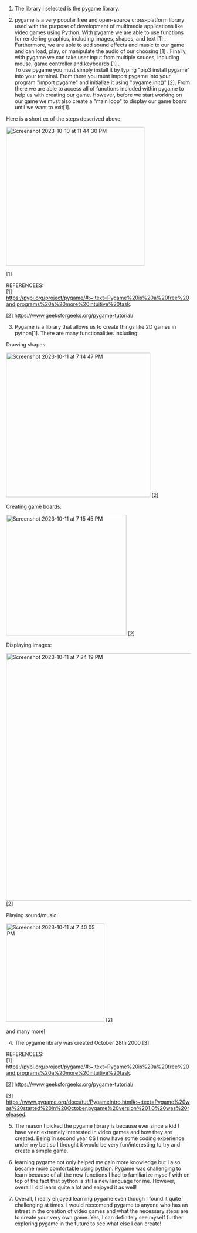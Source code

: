 1. The library I selected is the pygame library.

2. pygame is a very popular free and open-source cross-platform library used with the purpose of development of multimedia applications like video games using Python. With pygame we are able to use functions for rendering graphics, including images, shapes, and text [1] . Furthermore, we are able to add sound effects and music to our game and can load, play, or manipulate the audio of our choosing [1] . Finally, with pygame we can take user input from multiple souces, including mouse, game controller and keyboards [1] .  
To use pygame you must simply install it by typing "pip3 install pygame" into your terminal. From there you must import pygame into your program "import pygame" and initialize it using "pygame.init()" [2]. From there we are able to access all of functions included within pygame to help us with creating our game. However, before we start working on our game we must also create a "main loop" to display our game board until we want to exit[1].

Here is a short ex of the steps descrived above:

<img width="377" alt="Screenshot 2023-10-10 at 11 44 30 PM" src="https://github.com/CS2613-FA23/explorationactivity1-ChrisComeauu/assets/144265204/953d9088-27b5-4cb2-a2a9-82a033824e45">

[1]

REFERENCEES:                            
[1] https://pypi.org/project/pygame/#:~:text=Pygame%20is%20a%20free%20and,programs%20a%20more%20intuitive%20task.

[2] https://www.geeksforgeeks.org/pygame-tutorial/


3. Pygame is a library that allows us to create things like 2D games in python[1]. There are many functionalities including:
   
Drawing shapes:

<img width="393" alt="Screenshot 2023-10-11 at 7 14 47 PM" src="https://github.com/CS2613-FA23/explorationactivity1-ChrisComeauu/assets/144265204/385efeaa-a632-40cc-97be-96e087f91370"> [2]

Creating game boards:

<img width="328" alt="Screenshot 2023-10-11 at 7 15 45 PM" src="https://github.com/CS2613-FA23/explorationactivity1-ChrisComeauu/assets/144265204/0297efa9-f553-40cc-90c1-8bc4ad85b28c"> [2]

Displaying images:

<img width="673" alt="Screenshot 2023-10-11 at 7 24 19 PM" src="https://github.com/CS2613-FA23/explorationactivity1-ChrisComeauu/assets/144265204/6012218d-56fe-42c5-a300-15cd6e8e4ab8"> [2]

Playing sound/music:

<img width="268" alt="Screenshot 2023-10-11 at 7 40 05 PM" src="https://github.com/CS2613-FA23/explorationactivity1-ChrisComeauu/assets/144265204/37632e9d-2937-4d5b-9d4c-7f21dc1245b2"> [2]

and many more!

4. The pygame library was created October 28th 2000 [3].

REFERENCEES:                            
[1] https://pypi.org/project/pygame/#:~:text=Pygame%20is%20a%20free%20and,programs%20a%20more%20intuitive%20task.

[2] https://www.geeksforgeeks.org/pygame-tutorial/

[3] https://www.pygame.org/docs/tut/PygameIntro.html#:~:text=Pygame%20was%20started%20in%20October,pygame%20version%201.0%20was%20released.

5. The reason I picked the pygame library is because ever since a kid I have veen extremely interested in video games and how they are created. Being in second year CS I now have some coding experience under my belt so I thought it would be very fun/interesting to try and create a simple game.

6. learning pygame not only helped me gain more knowledge but I also became more comfortable using python. Pygame was challenging to learn because of all the new functions I had to familiarize myself with on top of the fact that python is still a new language for me. However, overall I did learn quite a lot and enjoyed it as well!
   
7. Overall, I really enjoyed learning pygame even though I found it quite challenging at times. I would reccomend pygame to anyone who has an intrest in the creation of video games and what the necessary steps are to create your very own game. Yes, I can definitely see myself further exploring pygame in the future to see what else I can create!
